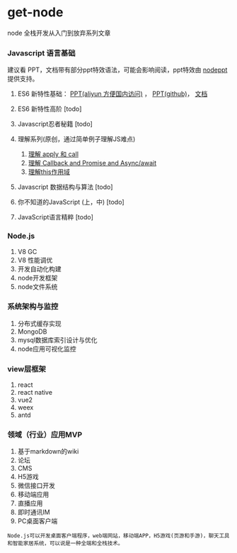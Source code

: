 # get-node
node 全栈开发从入门到放弃系列文章

### Javascript 语言基础
建议看 PPT，文档带有部分ppt特效语法，可能会影响阅读，ppt特效由 [nodeppt](https://github.com/daviscai/nodePPT) 提供支持。

1. ES6 新特性基础：  [PPT(aliyun 方便国内访问)](http://ppt.wenzzz.com/node/es6_base/) ， [PPT(github)](https://daviscai.github.io/es6_base/)， [文档](https://github.com/daviscai/get-node/blob/master/es6_base/es6.base.md)   

2. ES6 新特性高阶 [todo]  

3. Javascript忍者秘籍 [todo]

4. 理解系列(原创，通过简单例子理解JS难点)
    1. [理解 apply 和 call](https://github.com/daviscai/get-node/blob/master/understand/js_apply_call.md)
    2. [理解 Callback and Promise and Async/await](https://github.com/daviscai/get-node/blob/master/understand/js_callback_promise_async.md)
    3. [理解this作用域](https://github.com/daviscai/get-node/blob/master/understand/js_this.md)  

5. Javascript 数据结构与算法 [todo]   

6. 你不知道的JavaScript (上，中) [todo]  

7. JavaScript语言精粹 [todo]

### Node.js

1. V8 GC
2. V8 性能调优
3. 开发自动化构建
4. node开发框架
5. node文件系统

### 系统架构与监控
1. 分布式缓存实现
2. MongoDB
3. mysql数据库索引设计与优化
4. node应用可视化监控

### view层框架
1. react
2. react native
3. vue2
4. weex
5. antd

### 领域（行业）应用MVP
1. 基于markdown的wiki
2. 论坛
3. CMS
4. H5游戏
5. 微信接口开发
6. 移动端应用
7. 直播应用
8. 即时通讯IM
9. PC桌面客户端


`Node.js可以开发桌面客户端程序，web端网站，移动端APP，H5游戏(页游和手游)，聊天工具和智能家居系统，可以说是一种全端和全栈技术。`
